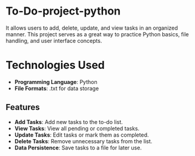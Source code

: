 # To-Do-project-python
It allows users to add, delete, update, and view tasks in an organized manner. This project serves as a great way to practice Python basics, file handling, and user interface concepts.
# Technologies Used

- **Programming Language**: Python
- **File Formats**: .txt for data storage

## Features

- **Add Tasks**: Add new tasks to the to-do list.
- **View Tasks**: View all pending or completed tasks.
- **Update Tasks**: Edit tasks or mark them as completed.
- **Delete Tasks**: Remove unnecessary tasks from the list.
- **Data Persistence**: Save tasks to a file for later use.
